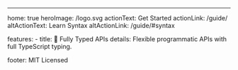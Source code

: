 ---
home: true
heroImage: /logo.svg
actionText: Get Started
actionLink: /guide/
altActionText: Learn Syntax
altActionLink: /guide/#syntax

features:
    - title: 🔑 Fully Typed APIs
      details: Flexible programmatic APIs with full TypeScript typing.

footer: MIT Licensed